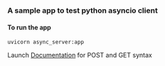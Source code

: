 ### A sample app to test python asyncio client

#### To run the app
```
uvicorn async_server:app
```
Launch [Documentation](http://localhost:8000/docs) for POST and GET syntax
